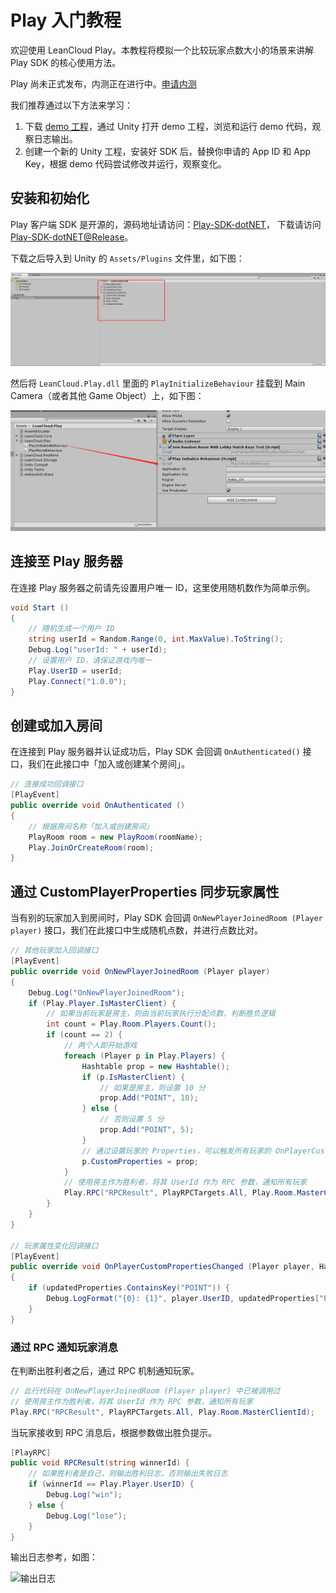 # Play 入门教程

欢迎使用 LeanCloud Play。本教程将模拟一个比较玩家点数大小的场景来讲解 Play SDK 的核心使用方法。

Play 尚未正式发布，内测正在进行中。<a class="btn btn-sm btn-default" href="https://blog.leancloud.cn/6177/">申请内测</a>

我们推荐通过以下方法来学习：

1. 下载 [demo 工程](https://github.com/leancloud/Play-SDK-dotNET)，通过 Unity 打开 demo 工程，浏览和运行 demo 代码，观察日志输出。
1. 创建一个新的 Unity 工程，安装好 SDK 后，替换你申请的 App ID 和 App Key，根据 demo 代码尝试修改并运行，观察变化。

## 安装和初始化

Play 客户端 SDK 是开源的，源码地址请访问：[Play-SDK-dotNET](https://github.com/leancloud/Play-SDK-dotNET)， 下载请访问 [Play-SDK-dotNET@Release](https://github.com/leancloud/Play-SDK-dotNET/releases)。

下载之后导入到 Unity 的 `Assets/Plugins` 文件里，如下图：

![import-play-sdk](images/import-play-sdk.png)

然后将 `LeanCloud.Play.dll` 里面的 `PlayInitializeBehaviour` 挂载到 Main Camera（或者其他 Game Object）上，如下图：

![import-play-sdk](images/link-play-init-script.png)

## 连接至 Play 服务器

在连接 Play 服务器之前请先设置用户唯一 ID，这里使用随机数作为简单示例。

```cs
void Start ()
{
	// 随机生成一个用户 ID
	string userId = Random.Range(0, int.MaxValue).ToString();
	Debug.Log("userId: " + userId);
	// 设置用户 ID，请保证游戏内唯一
	Play.UserID = userId;
	Play.Connect("1.0.0");
}
``` 

## 创建或加入房间

在连接到 Play 服务器并认证成功后，Play SDK 会回调 `OnAuthenticated()` 接口，我们在此接口中「加入或创建某个房间」。

```cs
// 连接成功回调接口
[PlayEvent]
public override void OnAuthenticated ()
{
	// 根据房间名称「加入或创建房间」
	PlayRoom room = new PlayRoom(roomName);
	Play.JoinOrCreateRoom(room);
}
```

## 通过 CustomPlayerProperties 同步玩家属性

当有别的玩家加入到房间时，Play SDK 会回调 `OnNewPlayerJoinedRoom (Player player)` 接口，我们在此接口中生成随机点数，并进行点数比对。

```cs
// 其他玩家加入回调接口
[PlayEvent]
public override void OnNewPlayerJoinedRoom (Player player)
{
	Debug.Log("OnNewPlayerJoinedRoom");
	if (Play.Player.IsMasterClient) {
		// 如果当前玩家是房主，则由当前玩家执行分配点数，判断胜负逻辑
		int count = Play.Room.Players.Count();
		if (count == 2) {
			// 两个人即开始游戏
			foreach (Player p in Play.Players) {
				Hashtable prop = new Hashtable();
				if (p.IsMasterClient) {
					// 如果是房主，则设置 10 分
					prop.Add("POINT", 10);
				} else {
					// 否则设置 5 分
					prop.Add("POINT", 5);
				}
				// 通过设置玩家的 Properties，可以触发所有玩家的 OnPlayerCustomPropertiesChanged(Player player, Hashtable updatedProperties) 回调
				p.CustomProperties = prop;
			}
			// 使用房主作为胜利者，将其 UserId 作为 RPC 参数，通知所有玩家
			Play.RPC("RPCResult", PlayRPCTargets.All, Play.Room.MasterClientId);
		}
	}
}

// 玩家属性变化回调接口
[PlayEvent]
public override void OnPlayerCustomPropertiesChanged (Player player, Hashtable updatedProperties)
{
	if (updatedProperties.ContainsKey("POINT")) {
		Debug.LogFormat("{0}: {1}", player.UserID, updatedProperties["POINT"]);
	}
}
```

### 通过 RPC 通知玩家消息

在判断出胜利者之后，通过 RPC 机制通知玩家。

```cs
// 此行代码在 OnNewPlayerJoinedRoom (Player player) 中已被调用过
// 使用房主作为胜利者，将其 UserId 作为 RPC 参数，通知所有玩家
Play.RPC("RPCResult", PlayRPCTargets.All, Play.Room.MasterClientId);
```

当玩家接收到 RPC 消息后，根据参数做出胜负提示。

```cs
[PlayRPC]
public void RPCResult(string winnerId) {
	// 如果胜利者是自己，则输出胜利日志，否则输出失败日志
	if (winnerId == Play.Player.UserID) {
		Debug.Log("win");
	} else {
		Debug.Log("lose");
	}
}
```

输出日志参考，如图：

![输出日志](images/unity/quick-start-3.png)
